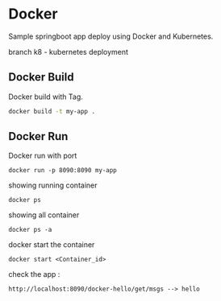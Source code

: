 # Docker

Sample springboot app deploy using Docker and Kubernetes.

branch k8 - kubernetes deployment 

## Docker Build

Docker build with Tag.

```bash
docker build -t my-app .
```

## Docker Run

Docker run with port
```
docker run -p 8090:8090 my-app
```

showing  running container
```
docker ps
```

showing  all container
```
docker ps -a
```

docker start the container
```
docker start <Container_id>
```

check the app :
```
http://localhost:8090/docker-hello/get/msgs --> hello
```


